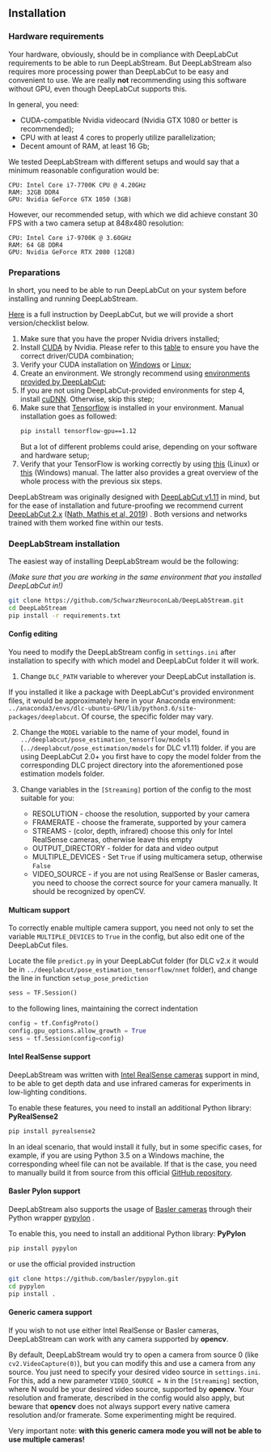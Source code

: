 
## Installation

### Hardware requirements

Your hardware, obviously, should be in compliance with DeepLabCut requirements to be able to run DeepLabStream. 
But DeepLabStream also requires more processing power than DeepLabCut to be easy and convenient to use.
We are really **not** recommending using this software without GPU, even though DeepLabCut supports this.

In general, you need:
- CUDA-compatible Nvidia videocard (Nvidia GTX 1080 or better is recommended);
- CPU with at least 4 cores to properly utilize parallelization;
- Decent amount of RAM, at least 16 Gb;

We tested DeepLabStream with different setups and would say that a minimum reasonable configuration would be:
```
CPU: Intel Core i7-7700K CPU @ 4.20GHz
RAM: 32GB DDR4
GPU: Nvidia GeForce GTX 1050 (3GB)
```

However, our recommended setup, with which we did achieve constant 30 FPS with a two camera setup at 848x480 resolution:
```
CPU: Intel Core i7-9700K @ 3.60GHz
RAM: 64 GB DDR4
GPU: Nvidia GeForce RTX 2080 (12GB) 
```

### Preparations

In short, you need to be able to run DeepLabCut on your system before installing and running DeepLabStream.

[Here](https://github.com/AlexEMG/DeepLabCut/blob/master/docs/installation.md) is a full instruction by DeepLabCut,
but we will provide a short version/checklist below.

1. Make sure that you have the proper Nvidia drivers installed;
2. Install [CUDA](https://developer.nvidia.com/cuda-downloads) by Nvidia.
Please refer to this [table](https://stackoverflow.com/questions/30820513/what-is-the-correct-version-of-cuda-for-my-nvidia-driver/30820690#30820690) to ensure you have the correct driver/CUDA combination;
3. Verify your CUDA installation on [Windows](https://docs.nvidia.com/cuda/cuda-installation-guide-microsoft-windows/index.html#verify-installation)
or [Linux](https://docs.nvidia.com/cuda/cuda-installation-guide-linux/index.html#verify-installation);
4. Create an environment. We strongly recommend using [environments provided by DeepLabCut](https://github.com/AlexEMG/DeepLabCut/blob/master/conda-environments/README.md);
5. If you are not using DeepLabCut-provided environments for step 4, install [cuDNN](https://developer.nvidia.com/cudnn).
Otherwise, skip this step;
6. Make sure that [Tensorflow](https://www.tensorflow.org/install/) is installed in your environment. Manual installation goes as followed:
    ```bash
    pip install tensorflow-gpu==1.12
    ``` 
    But a lot of different problems could arise, depending on your software and hardware setup;
7. Verify that your TensorFlow is working correctly by using [this](https://askubuntu.com/questions/872098/how-to-check-if-i-installed-tensorflow-with-gpu-support-correctly/875992) (Linux)
or [this](https://towardsdatascience.com/installing-tensorflow-with-cuda-cudnn-and-gpu-support-on-windows-10-60693e46e781) (Windows) manual. 
The latter also provides a great overview of the whole process with the previous six steps.

DeepLabStream was originally designed with [DeepLabCut v1.11](https://github.com/AlexEMG/DeepLabCut/blob/1.11/docs/installation.md) in mind, but for the ease of installation and future-proofing we recommend current [DeepLabCut 2.x](https://github.com/AlexEMG/DeepLabCut) ([Nath, Mathis et al, 2019](https://www.nature.com/articles/s41596-019-0176-0)) . Both versions and networks trained with them worked fine within our tests.

### DeepLabStream installation

The easiest way of installing DeepLabStream would be the following:

*(Make sure that you are working in the same environment that you installed DeepLabCut in!)*

```bash
git clone https://github.com/SchwarzNeuroconLab/DeepLabStream.git
cd DeepLabStream
pip install -r requirements.txt
```

#### Config editing

You need to modify the DeepLabStream config in `settings.ini`  after installation to specify with which model and DeepLabCut folder it will work.

1. Change `DLC_PATH` variable to wherever your DeepLabCut installation is.
 
If you installed it like a package with DeepLabCut's provided environment files, it would be approximately here in your Anaconda environment:
```../anaconda3/envs/dlc-ubuntu-GPU/lib/python3.6/site-packages/deeplabcut```. Of course, the specific folder may vary.

2. Change the `MODEL` variable to the name of your model, found in `../deeplabcut/pose_estimation_tensorflow/models` (`../deeplabcut/pose_estimation/models` for DLC v1.11) folder.
if you are using DeepLabCut 2.0+ you first have to copy the model folder from the corresponding DLC project directory into the aforementioned pose estimation models folder.
3. Change variables in the `[Streaming]` portion of the config to the most
   suitable for you:

    - RESOLUTION - choose the resolution, supported by your camera
    - FRAMERATE - choose the framerate, supported by your camera
    - STREAMS - (color, depth, infrared) choose this only for Intel RealSense cameras, otherwise leave this empty
    - OUTPUT_DIRECTORY - folder for data and video output
    - MULTIPLE_DEVICES - Set `True` if using multicamera setup, otherwise `False`
    - VIDEO_SOURCE - if you are not using RealSense or Basler cameras, you need to choose the correct source for your camera manually. It should be recognized by openCV.

#### Multicam support

To correctly enable multiple camera support, you need not only to set the variable `MULTIPLE_DEVICES` to `True` in the config, but also edit one of the DeepLabCut files.

Locate the file `predict.py` in your DeepLabCut folder (for DLC v2.x it would be in `../deeplabcut/pose_estimation_tensorflow/nnet` folder), and change the line in function `setup_pose_prediction`
```python 
sess = TF.Session()
```
to the following lines, maintaining the correct indentation 
```python
config = tf.ConfigProto()
config.gpu_options.allow_growth = True
sess = tf.Session(config=config)
```

#### Intel RealSense support

DeepLabStream was written with [Intel RealSense cameras](https://www.intelrealsense.com/) support in mind, to be able to get depth data and use infrared cameras for experiments in low-lighting conditions.

To enable these features, you need to install an additional Python library: **PyRealSense2**
```bash
pip install pyrealsense2
```
In an ideal scenario, that would install it fully, but in some specific cases, for example, if you are using Python 3.5 on a Windows machine, the corresponding wheel file can not be available.
If that is the case, you need to manually build it from source from this official [GitHub repository](https://github.com/IntelRealSense/librealsense/tree/master/wrappers/python).

#### Basler Pylon support

DeepLabStream also supports the usage of [Basler cameras](https://www.baslerweb.com/en/) through their Python wrapper [pypylon](https://github.com/basler/pypylon) .

To enable this, you need to install an additional Python library: **PyPylon**
```bash
pip install pypylon
```

or use the official provided instruction

```bash
git clone https://github.com/basler/pypylon.git
cd pypylon
pip install .
```

#### Generic camera support

If you wish to not use either Intel RealSense or Basler cameras, DeepLabStream can work with any camera supported by **opencv**.

By default, DeepLabStream would try to open a camera from source 0 (like ```cv2.VideoCapture(0)```), but you can modify this and use a camera from any source.
You just need to specify your desired video source in `settings.ini`. For this, add a new parameter `VIDEO_SOURCE = N` in the `[Streaming]` section, where N would be your desired video source, supported by **opencv**.
Your resolution and framerate, described in the config would also apply, but beware that **opencv** does not always support every native camera resolution and/or framerate. Some experimenting might be required. 

Very important note: **with this generic camera mode you will not be able to use multiple cameras!**
